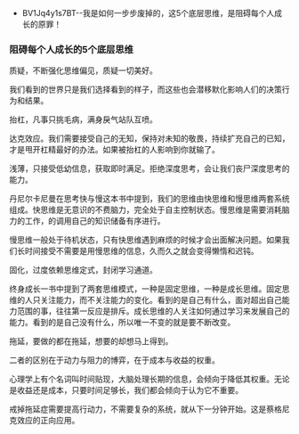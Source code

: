- BV1Jq4y1s7BT--我是如何一步步废掉的，这5个底层思维，是阻碍每个人成长的原罪！

### 阻碍每个人成长的5个底层思维

质疑，不断强化思维偏见，质疑一切美好。

我们看到的世界只是我们选择看到的样子，而这些也会潜移默化影响人们的决策行为和结果。

抬杠，凡事只挑毛病，满身戾气站队互喷。

达克效应。我们需要接受自己的无知，保持对未知的敬畏，持续扩充自己的已知，才是甩开杠精最好的办法。如果被抬杠的人影响到你就输了。

浅薄，只接受低幼信息，获取即时满足。拒绝深度思考，会让我们丧尸深度思考的能力。

丹尼尔卡尼曼在思考快与慢这本书中提到，我们的思维由快思维和慢思维两套系统组成。快思维是无意识的不费脑力，完全处于自主控制状态。慢思维是需要消耗脑力的工作，的调用自己的知识储备有序进行。

慢思维一般处于待机状态，只有快思维遇到麻烦的时候才会出面解决问题。如果我们长时间接受不需要是用慢思维的信息，久而久之就会变得懒惰和迟钝。

固化，过度依赖思维定式，封闭学习通道。

终身成长一书中提到了两套思维模式，一种是固定思维，一种是成长思维。固定思维的人只关注能力，而不关注能力的变化。看到的是自己有什么，面对超出自己能力范围的事，往往第一反应是排斥。成长思维的人关注如何通过学习来发展自己的能力。看到的是自己没有什么，所以唯一不变的就是要不断改变。

拖延，要做的都在拖延，想要的却想马上得到。

二者的区别在于动力与阻力的博弈，在于成本与收益的权重。

心理学上有个名词叫时间贴现，大脑处理长期的信息，会倾向于降低其权重。无论是收益还是成本，只要时间足够长，我们都会倾向于认为它不重要。

戒掉拖延症需要提高行动力，不需要复杂的系统，就从下一分钟开始。这是蔡格尼克效应的正向应用。
